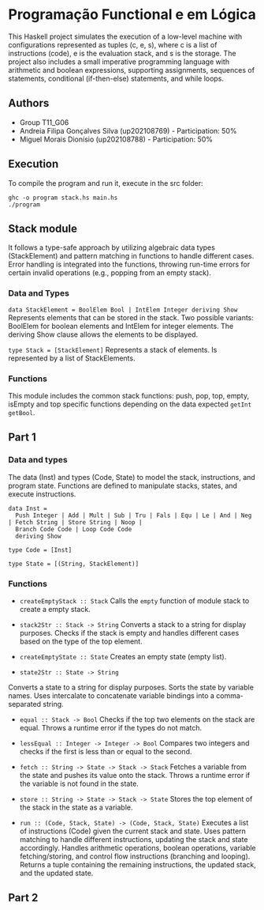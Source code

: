 # Programação Functional e em Lógica

This Haskell project simulates the execution of a low-level machine with configurations represented as tuples (c, e, s), where c is a list of instructions (code), e is the evaluation stack, and s is the storage. The project also includes a small imperative programming language with arithmetic and boolean expressions, supporting assignments, sequences of statements, conditional (if-then-else) statements, and while loops.

## Authors
- Group T11_G06
- Andreia Filipa Gonçalves Silva (up202108769) - Participation: 50%
- Miguel Morais Dionísio (up202108788) - Participation: 50%

## Execution
To compile the program and run it, execute in the src folder:
```
ghc -o program stack.hs main.hs
./program
```
## Stack module

It follows a type-safe approach by utilizing algebraic data types (StackElement) and pattern matching in functions to handle different cases. Error handling is integrated into the functions, throwing run-time errors for certain invalid operations (e.g., popping from an empty stack).

### Data and Types
``` data StackElement = BoolElem Bool | IntElem Integer deriving Show ```
Represents elements that can be stored in the stack. Two possible variants: BoolElem for boolean elements and IntElem for integer elements. The deriving Show clause allows the elements to be displayed.

``` type Stack = [StackElement] ```
Represents a stack of elements. Is represented by a list of StackElements.

### Functions

This module includes the common stack functions: push, pop, top, empty, isEmpty and top specific functions depending on the data expected ```getInt getBool```.

## Part 1 

### Data and types
The data (Inst) and types (Code, State) to model the stack, instructions, and program state.
Functions are defined to manipulate stacks, states, and execute instructions.
```
data Inst =
  Push Integer | Add | Mult | Sub | Tru | Fals | Equ | Le | And | Neg | Fetch String | Store String | Noop |
  Branch Code Code | Loop Code Code
  deriving Show

type Code = [Inst]

type State = [(String, StackElement)]
```

### Functions 

- ``` createEmptyStack :: Stack ```
Calls the ```empty``` function of module stack to create a empty stack.

- ``` stack2Str :: Stack -> String ```
Converts a stack to a string for display purposes. Checks if the stack is empty and handles different cases based on the type of the top element.

- ``` createEmptyState :: State ```
Creates an empty state (empty list).

- ``` state2Str :: State -> String ```

Converts a state to a string for display purposes. Sorts the state by variable names. Uses intercalate to concatenate variable bindings into a comma-separated string.

- ``` equal :: Stack -> Bool ```
Checks if the top two elements on the stack are equal.
Throws a runtime error if the types do not match.

- ``` lessEqual :: Integer -> Integer -> Bool ```
Compares two integers and checks if the first is less than or equal to the second.

- ``` fetch :: String -> State -> Stack -> Stack ```
Fetches a variable from the state and pushes its value onto the stack.
Throws a runtime error if the variable is not found in the state.

- ``` store :: String -> State -> Stack -> State ```
Stores the top element of the stack in the state as a variable.

- ``` run :: (Code, Stack, State) -> (Code, Stack, State) ```
Executes a list of instructions (Code) given the current stack and state.
Uses pattern matching to handle different instructions, updating the stack and state accordingly.
Handles arithmetic operations, boolean operations, variable fetching/storing, and control flow instructions (branching and looping).
Returns a tuple containing the remaining instructions, the updated stack, and the updated state. 

## Part 2